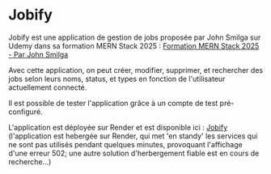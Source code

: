 # Jobify

Jobify est une application de gestion de jobs proposée par John Smilga sur Udemy dans sa formation MERN Stack 2025 : 
[Formation MERN Stack 2025 - Par John Smilga](https://www.udemy.com/course/react-nodejs-express-mongodb-the-mern-fullstack-guide/)

Avec cette application, on peut créer, modifier, supprimer, et rechercher des jobs selon leurs noms, status, et types en fonction de l'utilisateur actuellement connecté.

Il est possible de tester l'application grâce à un compte de test pré-configuré.

L'application est déployée sur Render et est disponible ici : [Jobify](https://jobify-3a8t.onrender.com) 
(l'application est hebergée sur Render, qui met 'en standy' les services qui ne sont pas utilisés pendant quelques minutes, provoquant l'affichage d'une erreur 502; une autre solution d'herbergement fiable est en cours de recherche...)  
